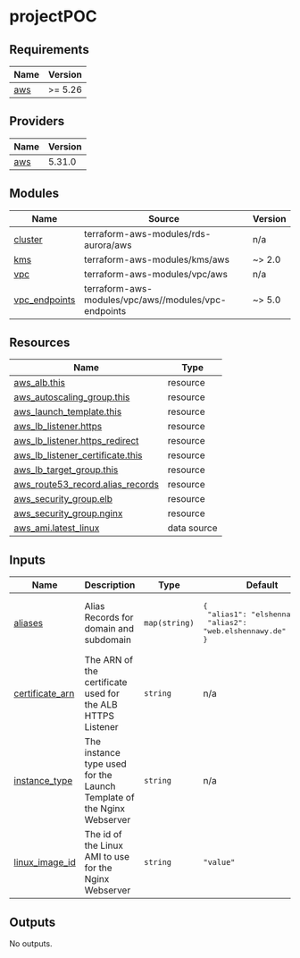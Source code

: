 # projectPOC
## Requirements

| Name | Version |
|------|---------|
| <a name="requirement_aws"></a> [aws](#requirement\_aws) | >= 5.26 |

## Providers

| Name | Version |
|------|---------|
| <a name="provider_aws"></a> [aws](#provider\_aws) | 5.31.0 |

## Modules

| Name | Source | Version |
|------|--------|---------|
| <a name="module_cluster"></a> [cluster](#module\_cluster) | terraform-aws-modules/rds-aurora/aws | n/a |
| <a name="module_kms"></a> [kms](#module\_kms) | terraform-aws-modules/kms/aws | ~> 2.0 |
| <a name="module_vpc"></a> [vpc](#module\_vpc) | terraform-aws-modules/vpc/aws | n/a |
| <a name="module_vpc_endpoints"></a> [vpc\_endpoints](#module\_vpc\_endpoints) | terraform-aws-modules/vpc/aws//modules/vpc-endpoints | ~> 5.0 |

## Resources

| Name | Type |
|------|------|
| [aws_alb.this](https://registry.terraform.io/providers/hashicorp/aws/latest/docs/resources/alb) | resource |
| [aws_autoscaling_group.this](https://registry.terraform.io/providers/hashicorp/aws/latest/docs/resources/autoscaling_group) | resource |
| [aws_launch_template.this](https://registry.terraform.io/providers/hashicorp/aws/latest/docs/resources/launch_template) | resource |
| [aws_lb_listener.https](https://registry.terraform.io/providers/hashicorp/aws/latest/docs/resources/lb_listener) | resource |
| [aws_lb_listener.https_redirect](https://registry.terraform.io/providers/hashicorp/aws/latest/docs/resources/lb_listener) | resource |
| [aws_lb_listener_certificate.this](https://registry.terraform.io/providers/hashicorp/aws/latest/docs/resources/lb_listener_certificate) | resource |
| [aws_lb_target_group.this](https://registry.terraform.io/providers/hashicorp/aws/latest/docs/resources/lb_target_group) | resource |
| [aws_route53_record.alias_records](https://registry.terraform.io/providers/hashicorp/aws/latest/docs/resources/route53_record) | resource |
| [aws_security_group.elb](https://registry.terraform.io/providers/hashicorp/aws/latest/docs/resources/security_group) | resource |
| [aws_security_group.nginx](https://registry.terraform.io/providers/hashicorp/aws/latest/docs/resources/security_group) | resource |
| [aws_ami.latest_linux](https://registry.terraform.io/providers/hashicorp/aws/latest/docs/data-sources/ami) | data source |

## Inputs

| Name | Description | Type | Default | Required |
|------|-------------|------|---------|:--------:|
| <a name="input_aliases"></a> [aliases](#input\_aliases) | Alias Records for domain and subdomain | `map(string)` | <pre>{<br>  "alias1": "elshennawy.de",<br>  "alias2": "web.elshennawy.de"<br>}</pre> | no |
| <a name="input_certificate_arn"></a> [certificate\_arn](#input\_certificate\_arn) | The ARN of the certificate used for the ALB HTTPS Listener | `string` | n/a | yes |
| <a name="input_instance_type"></a> [instance\_type](#input\_instance\_type) | The instance type used for the Launch Template of the Nginx Webserver | `string` | n/a | yes |
| <a name="input_linux_image_id"></a> [linux\_image\_id](#input\_linux\_image\_id) | The id of the Linux AMI to use for the Nginx Webserver | `string` | `"value"` | no |

## Outputs

No outputs.